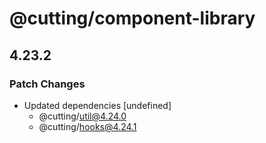 # @cutting/component-library

## 4.23.2
### Patch Changes

- Updated dependencies [undefined]
  - @cutting/util@4.24.0
  - @cutting/hooks@4.24.1
